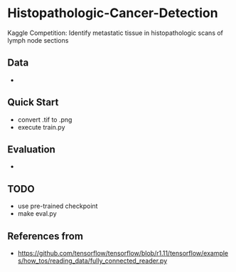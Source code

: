 # Histopathologic-Cancer-Detection
Kaggle Competition: Identify metastatic tissue in histopathologic scans of lymph node sections

## Data
- 

## Quick Start
- convert .tif to .png
- execute train.py

## Evaluation
- 

## TODO
- use pre-trained checkpoint
- make eval.py

## References from
- https://github.com/tensorflow/tensorflow/blob/r1.11/tensorflow/examples/how_tos/reading_data/fully_connected_reader.py

